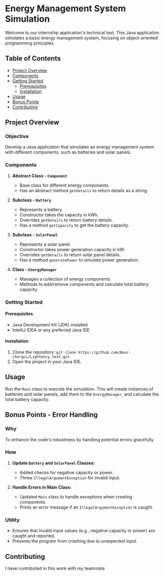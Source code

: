 # Energy Management System Simulation

Welcome to our internship application's technical test. This Java application simulates a basic energy management system, focusing on object-oriented programming principles.

## Table of Contents

- [Project Overview](#project-overview)
- [Components](#components)
- [Getting Started](#getting-started)
  - [Prerequisites](#prerequisites)
  - [Installation](#installation)
- [Usage](#usage)
- [Bonus Points](#bonus-points)
- [Contributing](#contributing)

## Project Overview

### Objective

Develop a Java application that simulates an energy management system with different components, such as batteries and solar panels.

### Components

1. **Abstract Class - `Component`**
   - Base class for different energy components.
   - Has an abstract method `getDetails` to return details as a string.

2. **Subclass - `Battery`**
   - Represents a battery.
   - Constructor takes the capacity in kWh.
   - Overrides `getDetails` to return battery details.
   - Has a method `getCapacity` to get the battery capacity.

3. **Subclass - `SolarPanel`**
   - Represents a solar panel.
   - Constructor takes power generation capacity in kW.
   - Overrides `getDetails` to return solar panel details.
   - Has a method `generatePower` to simulate power generation.

4. **Class - `EnergyManager`**
   - Manages a collection of energy components.
   - Methods to add/remove components and calculate total battery capacity.

### Getting Started

#### Prerequisites

- Java Development Kit (JDK) installed
- IntelliJ IDEA or any preferred Java IDE

#### Installation

1. Clone the repository: `git clone https://github.com/Nour-chargui/Lightency_test.git`
2. Open the project in your Java IDE.

## Usage

Run the `Main` class to execute the simulation. This will create instances of batteries and solar panels, add them to the `EnergyManager`, and calculate the total battery capacity.

## Bonus Points - Error Handling

### Why

To enhance the code's robustness by handling potential errors gracefully.

### How

1. **Update `Battery` and `SolarPanel` Classes:**
   - Added checks for negative capacity or power.
   - Threw `IllegalArgumentException` for invalid input.

2. **Handle Errors in Main Class:**
   - Updated `Main` class to handle exceptions when creating components.
   - Prints an error message if an `IllegalArgumentException` is caught.

### Utility

- Ensures that invalid input values (e.g., negative capacity or power) are caught and reported.
- Prevents the program from crashing due to unexpected input.

## Contributing

I have contributed in this work with my teammate
